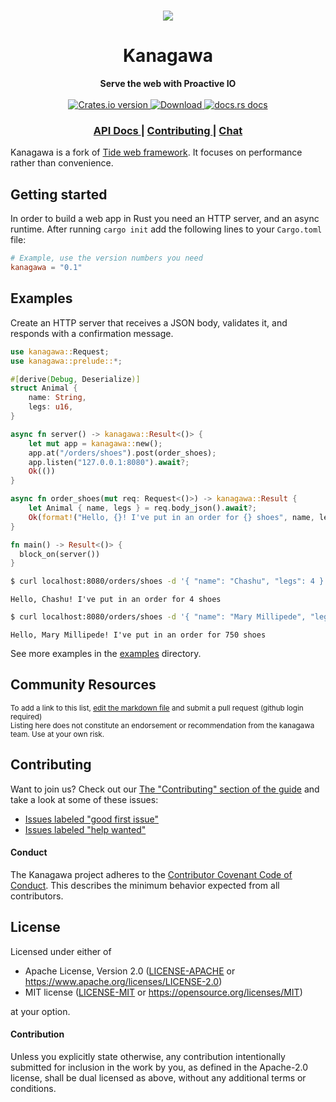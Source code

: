 <h1 align="center"><img src="art/kanagawa_4000x1000.png"/></h1>
<h1 align="center">Kanagawa</h1>
<div align="center">
 <strong>
   Serve the web with Proactive IO
 </strong>
</div>

<br />

<div align="center">
  <!-- Crates version -->
  <a href="https://crates.io/crates/kanagawa">
    <img src="https://img.shields.io/crates/v/kanagawa.svg?style=flat-square"
    alt="Crates.io version" />
  </a>
  <!-- Downloads -->
  <a href="https://crates.io/crates/kanagawa">
    <img src="https://img.shields.io/crates/d/kanagawa.svg?style=flat-square"
      alt="Download" />
  </a>
  <!-- docs.rs docs -->
  <a href="https://docs.rs/kanagawa">
    <img src="https://img.shields.io/badge/docs-latest-blue.svg?style=flat-square"
      alt="docs.rs docs" />
  </a>
</div>

<div align="center">
  <h3>
    <a href="https://docs.rs/kanagawa">
      API Docs
    </a>
    <span> | </span>
    <a href="https://github.com/http-rs/kanagawa/blob/main/.github/CONTRIBUTING.md">
      Contributing
    </a>
    <span> | </span>
    <a href="https://discord.gg/x2gKzst">
      Chat
    </a>
  </h3>
</div>

Kanagawa is a fork of [Tide web framework](https://github.com/http-rs/tide/). It focuses on performance
rather than convenience.

## Getting started

In order to build a web app in Rust you need an HTTP server, and an async
runtime. After running `cargo init` add the following lines to your
`Cargo.toml` file:

```toml
# Example, use the version numbers you need
kanagawa = "0.1"
```

## Examples

Create an HTTP server that receives a JSON body, validates it, and responds
with a confirmation message.

```rust
use kanagawa::Request;
use kanagawa::prelude::*;

#[derive(Debug, Deserialize)]
struct Animal {
    name: String,
    legs: u16,
}

async fn server() -> kanagawa::Result<()> {
    let mut app = kanagawa::new();
    app.at("/orders/shoes").post(order_shoes);
    app.listen("127.0.0.1:8080").await?;
    Ok(())
}

async fn order_shoes(mut req: Request<()>) -> kanagawa::Result {
    let Animal { name, legs } = req.body_json().await?;
    Ok(format!("Hello, {}! I've put in an order for {} shoes", name, legs).into())
}

fn main() -> Result<()> {
  block_on(server())
}
```

```sh
$ curl localhost:8080/orders/shoes -d '{ "name": "Chashu", "legs": 4 }'
```
```text
Hello, Chashu! I've put in an order for 4 shoes
```

```sh
$ curl localhost:8080/orders/shoes -d '{ "name": "Mary Millipede", "legs": 750 }'
```
```text
Hello, Mary Millipede! I've put in an order for 750 shoes
```

See more examples in the [examples](https://github.com/http-rs/kanagawa/tree/main/examples) directory.

## Community Resources
<sub>To add a link to this list, [edit the markdown
file](https://github.com/vertexclique/kanagawa/edit/main/README.md) and
submit a pull request (github login required)</sub><br/><sup>Listing here
does not constitute an endorsement or recommendation from the kanagawa
team. Use at your own risk.</sup>

## Contributing
Want to join us? Check out our [The "Contributing" section of the
guide][contributing] and take a look at some of these issues:

- [Issues labeled "good first issue"][good-first-issue]
- [Issues labeled "help wanted"][help-wanted]

#### Conduct

The Kanagawa project adheres to the [Contributor Covenant Code of
Conduct](https://github.com/http-rs/kanagawa/blob/main/.github/CODE_OF_CONDUCT.md).
This describes the minimum behavior expected from all contributors.

## License

Licensed under either of

- Apache License, Version 2.0 ([LICENSE-APACHE](LICENSE-APACHE) or https://www.apache.org/licenses/LICENSE-2.0)
- MIT license ([LICENSE-MIT](LICENSE-MIT) or https://opensource.org/licenses/MIT)

at your option.

#### Contribution

Unless you explicitly state otherwise, any contribution intentionally submitted
for inclusion in the work by you, as defined in the Apache-2.0 license, shall be
dual licensed as above, without any additional terms or conditions.

[releases]: https://github.com/http-rs/kanagawa/releases
[contributing]: https://github.com/http-rs/kanagawa/blob/main/.github/CONTRIBUTING.md
[good-first-issue]: https://github.com/http-rs/kanagawa/labels/good%20first%20issue
[help-wanted]: https://github.com/http-rs/kanagawa/labels/help%20wanted
